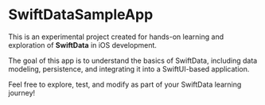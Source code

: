 # SwiftDataSampleApp

This is an experimental project created for hands-on learning and exploration of **SwiftData** in iOS development.

The goal of this app is to understand the basics of SwiftData, including data modeling, persistence, and integrating it into a SwiftUI-based application.

Feel free to explore, test, and modify as part of your SwiftData learning journey!
